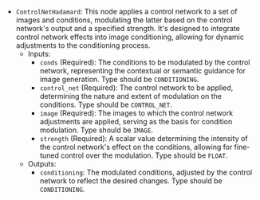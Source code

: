 - `ControlNetHadamard`: This node applies a control network to a set of images and conditions, modulating the latter based on the control network's output and a specified strength. It's designed to integrate control network effects into image conditioning, allowing for dynamic adjustments to the conditioning process.
    - Inputs:
        - `conds` (Required): The conditions to be modulated by the control network, representing the contextual or semantic guidance for image generation. Type should be `CONDITIONING`.
        - `control_net` (Required): The control network to be applied, determining the nature and extent of modulation on the conditions. Type should be `CONTROL_NET`.
        - `image` (Required): The images to which the control network adjustments are applied, serving as the basis for condition modulation. Type should be `IMAGE`.
        - `strength` (Required): A scalar value determining the intensity of the control network's effect on the conditions, allowing for fine-tuned control over the modulation. Type should be `FLOAT`.
    - Outputs:
        - `conditioning`: The modulated conditions, adjusted by the control network to reflect the desired changes. Type should be `CONDITIONING`.
